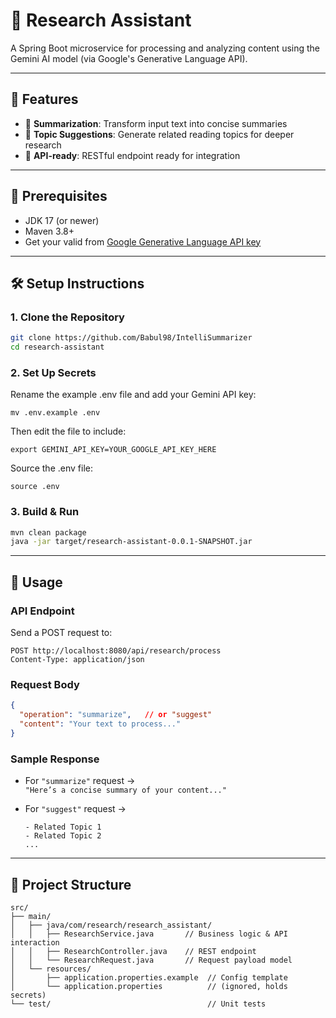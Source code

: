 # 🧠 Research Assistant

A Spring Boot microservice for processing and analyzing content using the Gemini AI model (via Google's Generative Language API).

---

## 🚀 Features

- 🔹 **Summarization**: Transform input text into concise summaries  
- 🔹 **Topic Suggestions**: Generate related reading topics for deeper research  
- 🔹 **API-ready**: RESTful endpoint ready for integration  

---

## 🧰 Prerequisites

- JDK 17 (or newer)  
- Maven 3.8+  
- Get your valid from [Google Generative Language API key](https://makersuite.google.com/app/apikey)

---

## 🛠️ Setup Instructions

### 1. Clone the Repository

```bash
git clone https://github.com/Babul98/IntelliSummarizer
cd research-assistant
```

### 2. Set Up Secrets

Rename the example .env file and add your Gemini API key:
```
mv .env.example .env
```

Then edit the file to include:
```
export GEMINI_API_KEY=YOUR_GOOGLE_API_KEY_HERE
```

Source the .env file:
```
source .env
```

### 3. Build & Run

```bash
mvn clean package
java -jar target/research-assistant-0.0.1-SNAPSHOT.jar
```

---

## 🧪 Usage

### API Endpoint

Send a POST request to:

```
POST http://localhost:8080/api/research/process
Content-Type: application/json
```

### Request Body

```json
{
  "operation": "summarize",   // or "suggest"
  "content": "Your text to process..."
}
```

### Sample Response

- For `"summarize"` request →  
  `"Here’s a concise summary of your content..."`

- For `"suggest"` request →  
  ```
  - Related Topic 1
  - Related Topic 2
  ...
  ```

---

## 🧩 Project Structure

```
src/
├── main/
│   ├── java/com/research/research_assistant/
│   │   ├── ResearchService.java       // Business logic & API interaction
│   │   ├── ResearchController.java    // REST endpoint
│   │   └── ResearchRequest.java       // Request payload model
│   └── resources/
│       ├── application.properties.example  // Config template
│       └── application.properties          // (ignored, holds secrets)
└── test/                                   // Unit tests
```
